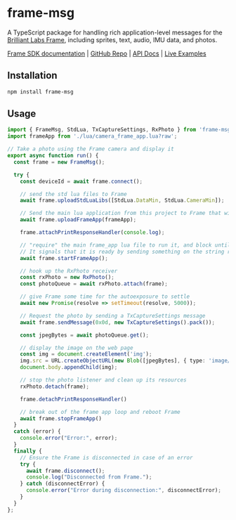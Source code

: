 # frame-msg

A TypeScript package for handling rich application-level messages for the [Brilliant Labs Frame](https://brilliant.xyz/), including sprites, text, audio, IMU data, and photos.

[Frame SDK documentation](https://docs.brilliant.xyz/frame/frame-sdk/) | [GitHub Repo](https://github.com/CitizenOneX/frame-msg-webbluetooth) | [API Docs](https://citizenonex.github.io/frame-msg-webbluetooth/api) | [Live Examples](https://citizenonex.github.io/frame-msg-webbluetooth/)

## Installation

```bash
npm install frame-msg
```

## Usage

```typescript
import { FrameMsg, StdLua, TxCaptureSettings, RxPhoto } from 'frame-msg';
import frameApp from './lua/camera_frame_app.lua?raw';

// Take a photo using the Frame camera and display it
export async function run() {
  const frame = new FrameMsg();

  try {
    const deviceId = await frame.connect();

    // send the std lua files to Frame
    await frame.uploadStdLuaLibs([StdLua.DataMin, StdLua.CameraMin]);

    // Send the main lua application from this project to Frame that will run the app
    await frame.uploadFrameApp(frameApp);

    frame.attachPrintResponseHandler(console.log);

    // "require" the main frame_app lua file to run it, and block until it has started.
    // It signals that it is ready by sending something on the string response channel.
    await frame.startFrameApp();

    // hook up the RxPhoto receiver
    const rxPhoto = new RxPhoto();
    const photoQueue = await rxPhoto.attach(frame);

    // give Frame some time for the autoexposure to settle
    await new Promise(resolve => setTimeout(resolve, 5000));

    // Request the photo by sending a TxCaptureSettings message
    await frame.sendMessage(0x0d, new TxCaptureSettings().pack());

    const jpegBytes = await photoQueue.get();

    // display the image on the web page
    const img = document.createElement('img');
    img.src = URL.createObjectURL(new Blob([jpegBytes], { type: 'image/jpeg' }));
    document.body.appendChild(img);

    // stop the photo listener and clean up its resources
    rxPhoto.detach(frame);

    frame.detachPrintResponseHandler()

    // break out of the frame app loop and reboot Frame
    await frame.stopFrameApp()
  }
  catch (error) {
    console.error("Error:", error);
  }
  finally {
    // Ensure the Frame is disconnected in case of an error
    try {
      await frame.disconnect();
      console.log("Disconnected from Frame.");
    } catch (disconnectError) {
      console.error("Error during disconnection:", disconnectError);
    }
  }
};
```
